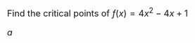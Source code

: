 <style type="text/css">
  body{
  font-size: 15pt;
}
</style>

Find the critical points of $f(x)=4x^2-4x+1$

$a$
